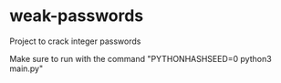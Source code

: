 # weak-passwords
Project to crack integer passwords

Make sure to run with the command "PYTHONHASHSEED=0 python3 main.py"
